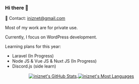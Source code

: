 ### Hi there 👋
💬 Contact: iniznet@gmail.com

Most of my work are for private use.

Currently, I focus on WordPress development.

Learning plans for this year:
- Laravel (In Progress)
- Node JS & Vue JS & Nuxt JS (In Progress)
- Discord.js (side learn)

<p align="center">
  <a href="https://github.com/iniznet">
    <img align="center" src="https://github-readme-stats.vercel.app/api?username=iniznet&show_icons=true&count_private=true&hide_border=true&title_color=70a5fd&icon_color=bf91f3&text_color=38bdae&bg_color=ffffff00" alt="iniznet's GitHub Stats" />
  </a>
    <a href="https://github.com/iniznet">
    <img align="center" src="https://github-readme-stats.vercel.app/api/top-langs/?username=iniznet&show_icons=true&count_private=true&hide_border=true&title_color=70a5fd&icon_color=bf91f3&text_color=38bdae&bg_color=ffffff00" alt="iniznet's Most Languages" />
  </a>
 </p>
